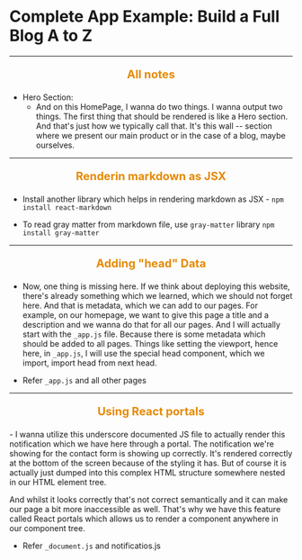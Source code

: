 # Complete App Example: Build a Full Blog A to Z

---

<p style="text-align: center; font-size: 20px; font-weight: bold; color: #e68a00"> All notes </p>

- Hero Section:
  - And on this HomePage, I wanna do two things. I wanna output two things. The first thing that should be rendered
    is like a Hero section. And that's just how we typically call that. It's this wall -- section where we present our main product or in the case of a blog, maybe ourselves.

---

<p style="text-align: center; font-size: 20px; font-weight: bold; color: #e68a00"> Renderin markdown as JSX </p>

- Install another library which helps in rendering markdown as JSX - `npm install react-markdown`

- To read gray matter from markdown file, use `gray-matter` library
  `npm install gray-matter`

---

<p style="text-align: center; font-size: 20px; font-weight: bold; color: #e68a00"> Adding "head" Data </p>

- Now, one thing is missing here. If we think about deploying this website, there's already something which we learned,
  which we should not forget here. And that is metadata, which we can add to our pages. For example, on our homepage,
  we want to give this page a title and a description and we wanna do that for all our pages. And I will actually start
  with the `_app.js` file. Because there is some metadata which should be added to all pages. Things like setting the
  viewport, hence here, in `_app.js`, I will use the special head component, which we import, import head from next head.

- Refer `_app.js` and all other pages

---

<p style="text-align: center; font-size: 20px; font-weight: bold; color: #e68a00"> Using React portals </p>
- I wanna utilize this underscore documented JS file to actually render this notification which we have here through a 
  portal. The notification we're showing for the contact form is showing up correctly. It's rendered correctly at the 
  bottom of the screen because of the styling it has. But of course it is actually just dumped into this complex HTML 
  structure somewhere nested in our HTML element tree. 
  
  And whilst it looks correctly that's not correct semantically and it can make our page a bit more inaccessible as well.
  That's why we have this feature called React portals which allows us to render a component anywhere in our component 
  tree.

- Refer `_document.js` and notificatios.js
